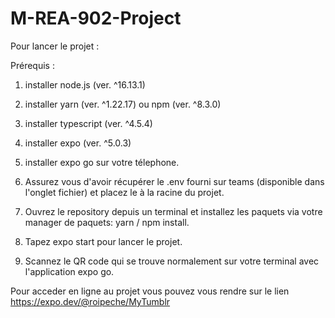 # M-REA-902-Project

Pour lancer le projet :

Prérequis :
1. installer node.js (ver. ^16.13.1)
2. installer yarn (ver. ^1.22.17) ou npm (ver. ^8.3.0)
3. installer typescript (ver. ^4.5.4)
4. installer expo (ver. ^5.0.3)
5. installer expo go sur votre télephone.

  
1. Assurez vous d'avoir récupérer le .env fourni sur teams (disponible dans l'onglet fichier) et placez le à la racine du projet.
2. Ouvrez le repository depuis un terminal et installez les paquets via votre manager de paquets: yarn / npm install.
3. Tapez expo start pour lancer le projet.
4. Scannez le QR code qui se trouve normalement sur votre terminal avec l'application expo go. 

Pour acceder en ligne au projet vous pouvez vous rendre sur le lien https://expo.dev/@roipeche/MyTumblr
